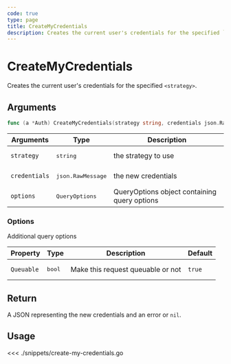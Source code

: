 ```yaml
---
code: true
type: page
title: CreateMyCredentials
description: Creates the current user's credentials for the specified `<strategy>`.
---
```


# CreateMyCredentials

Creates the current user's credentials for the specified `<strategy>`.

## Arguments

```go
func (a *Auth) CreateMyCredentials(strategy string, credentials json.RawMessage, options types.QueryOptions) (json.RawMessage, error)
```

| Arguments     | Type            | Description                                  |
| ------------- | --------------- | -------------------------------------------- |
| `strategy`    | <pre>string</pre>          | the strategy to use                          |
| `credentials` | <pre>json.RawMessage</pre> | the new credentials                          |
| `options`     | <pre>QueryOptions</pre>    | QueryOptions object containing query options |

### **Options**

Additional query options

| Property   | Type | Description                       | Default |
| ---------- | ---- | --------------------------------- | ------- |
| `Queuable` | <pre>bool</pre> | Make this request queuable or not | `true`  |

## Return

A JSON representing the new credentials and an error or `nil`.

## Usage

<<< ./snippets/create-my-credentials.go
